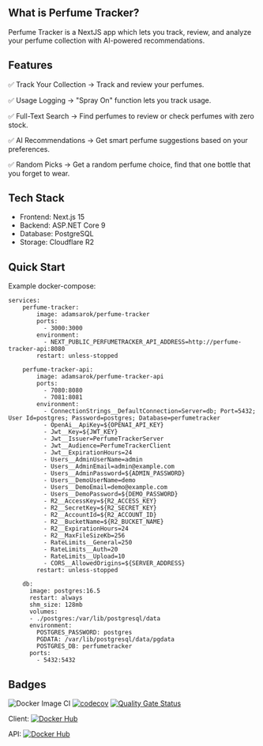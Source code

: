 ## What is Perfume Tracker?

Perfume Tracker is a NextJS app which lets you track, review, and analyze your perfume collection with AI-powered recommendations.

## Features

✅ Track Your Collection → Track and review your perfumes.

✅ Usage Logging → "Spray On" function lets you track usage.

✅ Full-Text Search → Find perfumes to review or check perfumes with zero stock.

✅ AI Recommendations → Get smart perfume suggestions based on your preferences.

✅ Random Picks → Get a random perfume choice, find that one bottle that you forget to wear.

## Tech Stack
- Frontend: Next.js 15
- Backend: ASP.NET Core 9
- Database: PostgreSQL
- Storage: Cloudflare R2

## Quick Start
Example docker-compose:

```
services:
    perfume-tracker:
        image: adamsarok/perfume-tracker
        ports:
          - 3000:3000
        environment:
          - NEXT_PUBLIC_PERFUMETRACKER_API_ADDRESS=http://perfume-tracker-api:8080
        restart: unless-stopped

    perfume-tracker-api:
        image: adamsarok/perfume-tracker-api
        ports:
          - 7080:8080
          - 7081:8081
        environment:
          - ConnectionStrings__DefaultConnection=Server=db; Port=5432; User Id=postgres; Password=postgres; Database=perfumetracker
          - OpenAi__ApiKey=${OPENAI_API_KEY}
          - Jwt__Key=${JWT_KEY}
          - Jwt__Issuer=PerfumeTrackerServer
          - Jwt__Audience=PerfumeTrackerClient
          - Jwt__ExpirationHours=24
          - Users__AdminUserName=admin
          - Users__AdminEmail=admin@example.com
          - Users__AdminPassword=${ADMIN_PASSWORD}
          - Users__DemoUserName=demo
          - Users__DemoEmail=demo@example.com
          - Users__DemoPassword=${DEMO_PASSWORD}
          - R2__AccessKey=${R2_ACCESS_KEY}
          - R2__SecretKey=${R2_SECRET_KEY}
          - R2__AccountId=${R2_ACCOUNT_ID}
          - R2__BucketName=${R2_BUCKET_NAME}
          - R2__ExpirationHours=24
          - R2__MaxFileSizeKb=256
          - RateLimits__General=250
          - RateLimits__Auth=20
          - RateLimits__Upload=10
          - CORS__AllowedOrigins=${SERVER_ADDRESS}
        restart: unless-stopped

    db:
      image: postgres:16.5
      restart: always
      shm_size: 128mb
      volumes:
      - ./postgres:/var/lib/postgresql/data
      environment:
        POSTGRES_PASSWORD: postgres
        PGDATA: /var/lib/postgresql/data/pgdata
        POSTGRES_DB: perfumetracker 
      ports:
        - 5432:5432
```

## Badges

![Docker Image CI](https://github.com/adamsarok/perfume-tracker/actions/workflows/docker-image.yml/badge.svg)
[![codecov](https://codecov.io/gh/adamsarok/perfume-tracker/graph/badge.svg?token=U4CVA3ZUAJ)](https://codecov.io/gh/adamsarok/perfume-tracker)
[![Quality Gate Status](https://sonarcloud.io/api/project_badges/measure?project=adamsarok_perfume-tracker&metric=alert_status)](https://sonarcloud.io/summary/new_code?id=adamsarok_perfume-tracker)

Client: [![Docker Hub](https://img.shields.io/docker/pulls/adamsarok/perfume-tracker.svg)](https://hub.docker.com/r/adamsarok/perfume-tracker)

API: [![Docker Hub](https://img.shields.io/docker/pulls/adamsarok/perfume-tracker-api.svg)](https://hub.docker.com/r/adamsarok/perfume-tracker-api)
